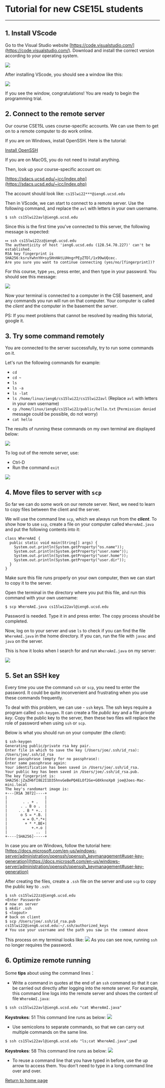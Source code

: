 # Tutorial for new CSE15L students
---
## 1. Install VScode
Go to the Visual Studio website [https://code.visualstudio.com/](https://code.visualstudio.com/). Download and install the correct version according to your operating system. 

![](Vsc_website.png)

After installing VScode, you should see a window like this:

![](Vsc_window.png)

If you see the window, congratulations! You are ready to begin the programming trial.

## 2. Connect to the remote server
Our course CSE15L uses course-specific accounts. We can use them to get on to a remote computer to do work online.

If you are on Windows, install OpenSSH. Here is the tutorial:

[Install OpenSSH](https://docs.microsoft.com/en-us/windows-server/administration/openssh/openssh_install_firstuse)

If you are on MacOS, you do not need to install anything.

Then, look up your course-specific account on:

[https://sdacs.ucsd.edu/~icc/index.php](https://sdacs.ucsd.edu/~icc/index.php)

The account should look like: `cs15lwi22***@ieng6.ucsd.edu`

Then in VScode, we can start to connect to a remote server. Use the following command, and replace the `avl` with letters in your own username.

```
$ ssh cs15lwi22avl@ieng6.ucsd.edu
```

Since this is the first time you've connected to this server, the following message is expected:

```
⤇ ssh cs15lwi22zz@ieng6.ucsd.edu
The authenticity of host 'ieng6.ucsd.edu (128.54.70.227)' can't be established.
RSA key fingerprint is SHA256:ksruYwhnYH+sySHnHAtLUHngrPEyZTDl/1x99wUQcec.
Are you sure you want to continue connecting (yes/no/[fingerprint])? 
```
For this course, type `yes`, press enter, and then type in your password. You should see this message:

![](Login.png)

Now your terminal is connected to a computer in the CSE basement, and any commands you run will run on that computer. Your computer is called the *client* and the computer in the basement the *server*.

PS: If you meet problems that cannot be resolved by reading this tutorial, google it.

## 3. Try some command remotely

You are connected to the server successfully, try to run some commands on it.

Let's run the following commands for example:

* `cd`
* `cd ~`
* `ls`
* `ls -a`
* `ls -lat`
* `ls /home/linux/ieng6/cs15lwi22/cs15lwi22avl` (Replace `avl` with letters in your own username)
* `cp /home/linux/ieng6/cs15lwi22/public/hello.txt` (`Permission denied` message could be possible, do not worry)
* `cat hello`

The results of running these commands on my own terminal are displayed below:

![](TryCommand.png)

To log out of the remote server, use:
* Ctrl-D
* Run the command `exit`

![](LogOut.png)



## 4. Move files to server with `scp`

So far we can do some work on our remote server. Next, we need to learn to copy files between the client and the server.

We will use the command line `scp`, which we always run from the ***client***. To show how to use `scp`, create a file on your computer called `WhereAmI.java` and put the following contents into it:


```
class WhereAmI {
  public static void main(String[] args) {
    System.out.println(System.getProperty("os.name"));
    System.out.println(System.getProperty("user.name"));
    System.out.println(System.getProperty("user.home"));
    System.out.println(System.getProperty("user.dir"));
  }
}

```
Make sure this file runs properly on your own computer, then we can start to copy it to the server.

Open the terminal in the directory where you put this file, and run this command with your own username:

```
$ scp WhereAmI.java cs15lwi22avl@ieng6.ucsd.edu
```

Password is needed. Type it in and press enter. The copy process should be completed.

Now, log on to your server and use `ls` to check if you can find the file `WhereAmI.java` in the home directory. If you can, run the file with `javac` and `java` on the server.

This is how it looks when I search for and  run `WhereAmI.java` on my server:

![](Scp.png)

## 5. Set an SSH key

Every time you use the command `ssh` or `scp`, you need to enter the password. It could be quite inconvenient and frustrating when you use these commands frequently.

To deal with this problem, we can use - `ssh` keys. The ssh keys require a program called `ssh-keygen`. It can create a file *public key* and a file *private key*. Copy the public key to the server, then these two files will replace the role of password when using `ssh` or `scp`. 

Below is what you should run on your computer (the *client*):

```
$ ssh-keygen
Generating public/private rsa key pair.
Enter file in which to save the key (/Users/joe/.ssh/id_rsa): /Users/joe/.ssh/id_rsa
Enter passphrase (empty for no passphrase): 
Enter same passphrase again: 
Your identification has been saved in /Users/joe/.ssh/id_rsa.
Your public key has been saved in /Users/joe/.ssh/id_rsa.pub.
The key fingerprint is:
SHA256:jZaZH6fI8E2I1D35hnvGeBePQ4ELOf2Ge+G0XknoXp0 joe@Joes-Mac-mini.local
The key's randomart image is:
+---[RSA 3072]----+
|                 |
|       . . + .   |
|      . . B o .  |
|     . . B * +.. |
|      o S = *.B. |
|       = = O.*.*+|
|        + * *.BE+|
|           +.+.o |
|             ..  |
+----[SHA256]-----+
```

In case you are on Windows, follow the tutorial here:
[https://docs.microsoft.com/en-us/windows-server/administration/openssh/openssh_keymanagement#user-key-generation](https://docs.microsoft.com/en-us/windows-server/administration/openssh/openssh_keymanagement#user-key-generation)

After creating the files, create a `.ssh` file on the server and use `scp` to copy the public key to `.ssh`:

```
$ ssh cs15lwi22zz@ieng6.ucsd.edu
<Enter Password>
# now on server
$ mkdir .ssh
$ <logout>
# back on client
$ scp /Users/joe/.ssh/id_rsa.pub cs15lwi22@ieng6.ucsd.edu:~/.ssh/authorized_keys
# You use your username and the path you saw in the command above
```

This process on my terminal looks like:
![](SshKey.png)
As you can see now, running `ssh` no longer requires the password.

## 6. Optimize remote running

Some **tips** about using the command lines：

* Write a command in quotes at the end of an `ssh` command so that it can be carried out directly after logging into the remote server. For example, this command line logs into the remote server and shows the content of file `WhereAmI.java`:
```
$ ssh cs15lwi22avl@ieng6.ucsd.edu "cat WhereAmI.java"
```
**Keystrokes**: 51 
This command line runs as below:
![](Optimize.png)

* Use semicolons to separate commands, so that we can carry out multiple commands on the same line.
```
$ ssh cs15lwi22avl@ieng6.ucsd.edu "ls;cat WhereAmI.java";pwd
```
**Keystrokes**: 58
This command line runs as below:
![](Optimize2.png)

* To reuse a command line that you have typed in before, use the up arrow to access them. You don't need to type in a long command line over and over.

[Return to home page](index.md)
